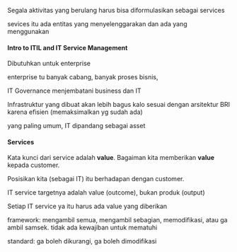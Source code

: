 Segala aktivitas yang berulang harus bisa diformulasikan sebagai services

sevices itu ada entitas yang menyelenggarakan dan ada yang menggunakan

#### Intro to ITIL and IT Service Management

Dibutuhkan untuk enterprise

enterprise tu banyak cabang, banyak proses bisnis,

IT Governance menjembatani business dan IT

Infrastruktur yang dibuat akan lebih bagus kalo sesuai dengan arsitektur BRI karena efisien (memaksimalkan yg sudah ada)

yang paling umum, IT dipandang sebagai asset

#### Services 
Kata kunci dari service adalah **value**. Bagaiman kita memberikan **value** kepada customer.

Posisikan kita (sebagai IT) itu berhadapan dengan customer.

IT service targetnya adalah value (outcome), bukan produk (output)

Setiap IT service ya itu harus ada value yang diberikan

framework: mengambil semua, mengambil sebagian, memodifikasi, atau ga ambil samsek. tidak ada kewajiban untuk mematuhi

standard: ga boleh dikurangi, ga boleh dimodifikasi


